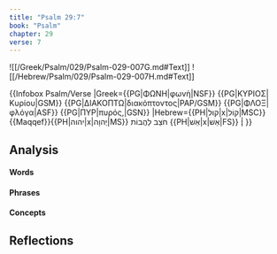 ```yaml
---
title: "Psalm 29:7"
book: "Psalm"
chapter: 29
verse: 7
---
```

![[/Greek/Psalm/029/Psalm-029-007G.md#Text]]
![[/Hebrew/Psalm/029/Psalm-029-007H.md#Text]]

{{Infobox Psalm/Verse 
|Greek={{PG|ΦΩΝΗ|φωνὴ|NSF}} {{PG|ΚΥΡΙΟΣ|Κυρίου|GSM}} {{PG|ΔΙΑΚΟΠΤΩ|διακόπτοντος|PAP/GSM}} {{PG|ΦΛΟΞ|φλόγα|ASF}} {{PG|ΠΥΡ|πυρός,|GSN}}
|Hebrew={{PH|קול|x|קוֹל|MSC}}{{Maqqef}}{{PH|יהוה|x|יְהוָה|MS}}
חֹצֵב
לַהֲבוֹת
{{PH|אֵשׁ|x|אֵשׁ|FS}}
׃|
}}

## Analysis

#### Words

#### Phrases

#### Concepts

## Reflections
